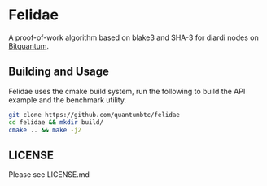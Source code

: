 # Felidae

A proof-of-work algorithm based on blake3 and SHA-3 for diardi nodes on [Bitquantum](https://github.com/quantumbtc/bitquantum).

## Building and Usage

Felidae uses the cmake build system, run the following to build the API example and the benchmark utility.

```bash
git clone https://github.com/quantumbtc/felidae
cd felidae && mkdir build/
cmake .. && make -j2
```

## LICENSE
Please see LICENSE.md